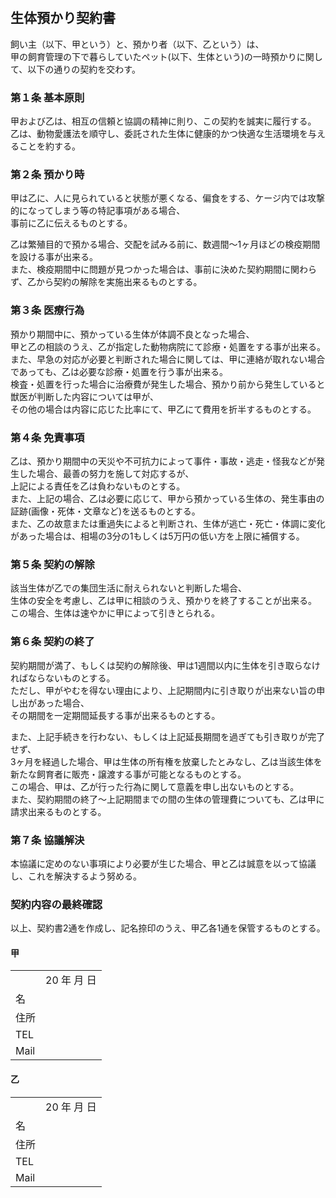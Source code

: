 ---
---
　
## 生体預かり契約書

飼い主（以下、甲という）と、預かり者（以下、乙という）は、  
甲の飼育管理の下で暮らしていたペット(以下、生体という)の一時預かりに関して、以下の通りの契約を交わす。

### 第１条 基本原則

甲および乙は、相互の信頼と協調の精神に則り、この契約を誠実に履行する。  
乙は、動物愛護法を順守し、委託された生体に健康的かつ快適な生活環境を与えることを約する。

### 第２条 預かり時

甲は乙に、人に見られていると状態が悪くなる、偏食をする、ケージ内では攻撃的になってしまう等の特記事項がある場合、  
事前に乙に伝えるものとする。

乙は繁殖目的で預かる場合、交配を試みる前に、数週間〜1ヶ月ほどの検疫期間を設ける事が出来る。  
また、検疫期間中に問題が見つかった場合は、事前に決めた契約期間に関わらず、乙から契約の解除を実施出来るものとする。

### 第３条 医療行為

預かり期間中に、預かっている生体が体調不良となった場合、  
甲と乙の相談のうえ、乙が指定した動物病院にて診療・処置をする事が出来る。  
また、早急の対応が必要と判断された場合に関しては、甲に連絡が取れない場合であっても、乙は必要な診療・処置を行う事が出来る。  
検査・処置を行った場合に治療費が発生した場合、預かり前から発生していると獣医が判断した内容については甲が、  
その他の場合は内容に応じた比率にて、甲乙にて費用を折半するものとする。

### 第４条 免責事項

乙は、預かり期間中の天災や不可抗力によって事件・事故・逃走・怪我などが発生した場合、最善の努力を施して対応するが、  
上記による責任を乙は負わないものとする。  
また、上記の場合、乙は必要に応じて、甲から預かっている生体の、発生事由の証跡(画像・死体・文章など)を送るものとする。  
また、乙の故意または重過失によると判断され、生体が逃亡・死亡・体調に変化があった場合は、相場の3分の1もしくは5万円の低い方を上限に補償する。  

### 第５条 契約の解除

該当生体が乙での集団生活に耐えられないと判断した場合、  
生体の安全を考慮し、乙は甲に相談のうえ、預かりを終了することが出来る。  
この場合、生体は速やかに甲によって引きとられる。

### 第６条 契約の終了

契約期間が満了、もしくは契約の解除後、甲は1週間以内に生体を引き取らなければならないものとする。  
ただし、甲がやむを得ない理由により、上記期間内に引き取りが出来ない旨の申し出があった場合、  
その期間を一定期間延長する事が出来るものとする。

また、上記手続きを行わない、もしくは上記延長期間を過ぎても引き取りが完了せず、  
3ヶ月を経過した場合、甲は生体の所有権を放棄したとみなし、乙は当該生体を新たな飼育者に販売・譲渡する事が可能となるものとする。  
この場合、甲は、乙が行った行為に関して意義を申し出ないものとする。  
また、契約期間の終了〜上記期間までの間の生体の管理費についても、乙は甲に請求出来るものとする。

### 第７条 協議解決

本協議に定めのない事項により必要が生じた場合、甲と乙は誠意を以って協議し、これを解決するよう努める。

### 契約内容の最終確認

以上、契約書2通を作成し、記名捺印のうえ、甲乙各1通を保管するものとする。

#### 甲

|||
|:--|:--|
|  | 20  年  月  日 |
| 名 |  |
| 住所 |  |
| TEL |  |
| Mail |  |

#### 乙

|||
|:--|:--|
|  | 20  年  月  日 |
| 名 |  |
| 住所 |  |
| TEL |  |
| Mail |  |
